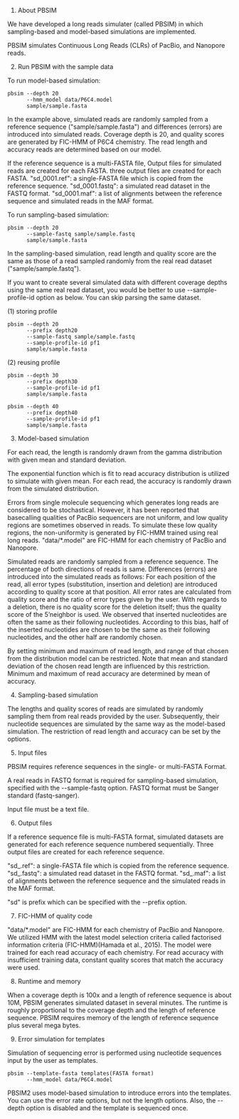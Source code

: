 1. About PBSIM

We have developed a long reads simulater (called PBSIM) in which
sampling-based and model-based simulations are implemented.

PBSIM simulates Continuous Long Reads (CLRs) of PacBio, and Nanopore reads.


2. Run PBSIM with the sample data

To run model-based simulation:

    pbsim --depth 20
          --hmm_model data/P6C4.model
          sample/sample.fasta

In the example above, simulated reads are randomly sampled from a reference
sequence ("sample/sample.fasta") and differences (errors) are introduced
into simulated reads. Coverage depth is 20, and quality scores are generated
by FIC-HMM of P6C4 chemistry. The read length and accuracy reads are determined
based on our model.

If the reference sequence is a multi-FASTA file, Output files for simulated
reads are created for each FASTA. three output files are created for each FASTA.
"sd\_0001.ref": a single-FASTA file which is copied from the reference sequence.
"sd\_0001.fastq": a simulated read dataset in the FASTQ format.
"sd\_0001.maf": a list of alignments between the reference sequence and
simulated reads in the MAF format.

To run sampling-based simulation:

    pbsim --depth 20
          --sample-fastq sample/sample.fastq
          sample/sample.fasta

In the sampling-based simulation, read length and quality score are the same
as those of a read sampled randomly from the real read dataset
("sample/sample.fastq").

If you want to create several simulated data with different coverage depths
using the same real read dataset, you would be better to use 
--sample-profile-id option as below. You can skip parsing the same dataset.

  (1) storing profile

    pbsim --depth 20
          --prefix depth20
          --sample-fastq sample/sample.fastq
          --sample-profile-id pf1
          sample/sample.fasta

  (2) reusing profile

    pbsim --depth 30
          --prefix depth30
          --sample-profile-id pf1
          sample/sample.fasta

    pbsim --depth 40
          --prefix depth40
          --sample-profile-id pf1
          sample/sample.fasta


3. Model-based simulation

For each read, the length is randomly drawn from the gamma distribution
with given mean and standard deviation.

The exponential function which is fit to read accuracy distribution is
utilized to simulate with given mean. For each read, the accuracy is randomly
drawn from the simulated distribution.

Errors from single molecule sequencing which generates long reads are
considered to be stochastical. However, it has been reported that basecalling
qualities of PacBio sequencers are not uniform, and low quality regions
are sometimes observed in reads. To simulate these low quality regions,
the non-uniformity is generated by FIC-HMM trained using real long reads.
"data/\*.model" are FIC-HMM for each chemistry of PacBio and Nanopore.

Simulated reads are randomly sampled from a reference sequence.
The percentage of both directions of reads is same. Differences (errors)
are introduced into the simulated reads as follows:
For each position of the read, all error types (substitution, insertion and
deletion) are introduced according to quality score at that position. 
All error rates are calculated from quality score and the ratio of error types
given by the user. With regards to a deletion, there is no quality score 
for the deletion itself; thus the quality score of the 5’neighbor is used. 
We observed that inserted nucleotides are often the same as their following 
nucleotides. According to this bias, half of the inserted nucleotides are 
chosen to be the same as their following nucleotides, and the other half
are randomly chosen.

By setting minimum and maximum of read length, and range of that chosen
from the distribution model can be restricted. Note that mean and standard
deviation of the chosen read length are influenced by this restriction.
Minimum and maximum of read accuracy are determined by mean of accuracy.


4. Sampling-based simulation

The lengths and quality scores of reads are simulated by randomly sampling
them from real reads provided by the user. Subsequently, their nucleotide
sequences are simulated by the same way as the model-based simulation.
The restriction of read length and accuracy can be set by the options.


5. Input files

PBSIM requires reference sequences in the single- or multi-FASTA Format. 

A real reads in FASTQ format is required for sampling-based simulation,
specified with the --sample-fastq option. FASTQ format must be Sanger
standard (fastq-sanger).

Input file must be a text file.


6. Output files

If a reference sequence file is multi-FASTA format, simulated datasets
are generated for each reference sequence numbered sequentially.
Three output files are created for each reference sequence.

"sd\_<num>.ref": a single-FASTA file which is copied from the reference
sequence.
"sd\_<num>.fastq": a simulated read dataset in the FASTQ format.
"sd\_<num>.maf": a list of alignments between the reference sequence and
the simulated reads in the MAF format.

"sd" is prefix which can be specified with the --prefix option.


7. FIC-HMM of quality code

"data/\*.model" are FIC-HMM for each chemistry of PacBio and Nanopore. 
We utilized HMM with the latest model selection criteria called factorised
information criteria (FIC-HMM)(Hamada et al., 2015). The model were trained
for each read accuracy of each chemistry. For read accuracy with insufficient
training data, constant quality scores that match the accuracy were used.


8. Runtime and memory

When a coverage depth is 100x and a length of reference sequence is about 10M,
PBSIM generates simulated dataset in several minutes. The runtime is roughly
proportional to the coverage depth and the length of reference sequence. 
PBSIM requires memory of the length of reference sequence plus several mega
bytes. 


9. Error simulation for templates

Simulation of sequencing error is performed using nucleotide sequences input 
by the user as templates.

    pbsim --template-fasta templates(FASTA format)
          --hmm_model data/P6C4.model

PBSIM2 uses model-based simulation to introduce errors into the templates. 
You can use the error rate options, but not the length options. Also, 
the --depth option is disabled and the template is sequenced once.

